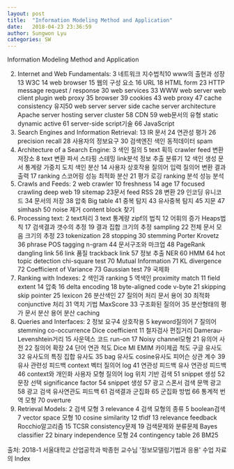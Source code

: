 ```yaml
---
layout: post
title:  "Information Modeling Method and Application"
date:   2018-04-23 23:36:59
author: Sungwon Lyu
categories: SW
---
```

Information Modeling Method and Application

2. Internet and Web Fundamentals: 
3 네트워크 지수법칙10 www의 출현과 성장 13 W3C 14 web browser 15 웹의 구성 요소 16 URL 18 HTML form 23 HTTP message request / response 30 web services 33 WWW web server web client plugin web proxy 35 browser 39 cookies 43 web proxy 47 cache consistency 유지50 web server server side cache server architecture Apache server hosting server cluster 58 CDN 59 web문서의 유형 static dynamic active 61 server-side script기술 66 JavaScript
3. Search Engines and Information Retrieval: 
13 IR 문서 24 연관성 평가 26 precision recall 28 사용자의 정보요구 30 검색엔진 색인 동적데이터 spam
4. Architecture of a Search Engine: 
3 색인 질의 5 text 획득 crawler feed 변환 저장소 8 text 변환 파서 스타핑 스테밍 link분석 정보 추출 분류기 12 색인 생성 문서 통계량 가중치 도치 색인 분산 14 사용자 상호작용 질의어 입력 질의어 변환 결과 출력 17 ranking 스코어링 성능 최적화 분산 21 평가 로깅 ranking 분석 성능 분석
5. Crawls and Feeds: 
2 web crawler 10 freshness 14 age 17 focused crawling deep web 19 sitemap 23문서 feed RSS 28 변환 29 인코딩 유니코드 34 문서의 저장 38 압축 Big table 41 중복 탐지 43 유사중복 탐지 45 지문 47 simhash 50 noise 제거 content block 찾기
6. Processing text: 
2 text처리 3 text 통계량 zipf의 법칙 12 어휘의 증가 Heaps법칙 17 검색결과 갯수의 추정 19 결과 집합 크기의 추정 sampling 22 전체 문서 모음 크기의 추정 23 tokenization 28 stopping 30 stemming Porter Krovetz 36 phrase POS tagging n-gram 44 문서구조와 마크업 48 PageRank dangling link 56 link 품질 trackback link 57 정보 추출 NER 60 HMM 64 hot topic detection chi-square test 70 Mutual Information 71 KL divergence 72 Coefficient of Variance 73 Gaussian test 79 국제화
7. Ranking with Indexes: 
2 색인과 ranking 5 역색인 proximity match 11 field extent 14 압축 16 delta encoding 18 byte-aligned code v-byte 21 skipping skip pointer 25 lexicon 26 분산색인 27 질의어 처리 문서 용어 30 최적화 conjunctive 처리 31 역치 기법 MaxScore 33 구조화된 질의어 35 분산형태의 평가 문서 분산 용어 분산 caching
8. Queries and Interfaces: 
2 정보 요구4 상호작용 5 keyword질의어 7 질의어 stemming co-occurrence Dice coefficient 11 철자검사 편집거리 Damerau-Levenshtein거리 15 사운덱스 코드 run-on 17 Noisy channel모형 21 유의어 사전 22 질의어 확장 24 단어 연관 척도 Dice MI EMIM 카이제곱 척도 구글 유사도 32 유사도의 특징 집합 유사도 35 bag 유사도 cosine유사도 피어슨 상관 계수 39 유사 관련성 피드백 context 벡터 질의어 log 41 연관성 피드백 유사 연관성 피드백 46 context와 개인화 사용자 모형 질의어 log 위치 기반 검색 51 snippet 생성 52 문장 선택 significance factor 54 snippet 생성 57 광고 스폰서 검색 문맥 광고 58 광고 검색 유사연관도 피드백 61 검색결과 군집화 65 군집화 방법 66 통계적 번역 모형 70 overture
9. Retrieval Models: 
2 검색 모형 3 relevance 4 검색 모형의 종류 5 boolean검색 7 vector space 모형 10 cosine similarity 12 tfidf 13 relevance feedback Rocchio알고리즘 15 TCSR consistency문제 19 검색문제와 분류문제 Bayes classifier 22 binary independence 모형 24 contingency table 26 BM25

출처: 2018-1 서울대학교 산업공학과 박종헌 교수님 '정보모델링기법과 응용' 수업 자료의 Index
